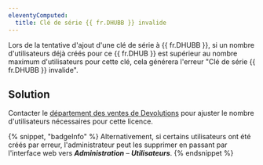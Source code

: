 ```yaml
---
eleventyComputed:
  title: Clé de série {{ fr.DHUBB }} invalide
---
```

Lors de la tentative d'ajout d'une clé de série à {{ fr.DHUBB }}, si un nombre d'utilisateurs déjà créés pour ce {{ fr.DHUB }} est supérieur au nombre maximum d'utilisateurs pour cette clé, cela générera l'erreur "Clé de série {{ fr.DHUBB }} invalide".

## Solution
Contacter le [département des ventes de Devolutions](mailto:sales@devolutions.net) pour ajuster le nombre d'utilisateurs nécessaires pour cette licence.

{% snippet, "badgeInfo" %}
Alternativement, si certains utilisateurs ont été créés par erreur, l'administrateur peut les supprimer en passant par l'interface web vers ***Administration*** – ***Utilisateurs***.
{% endsnippet %}  
